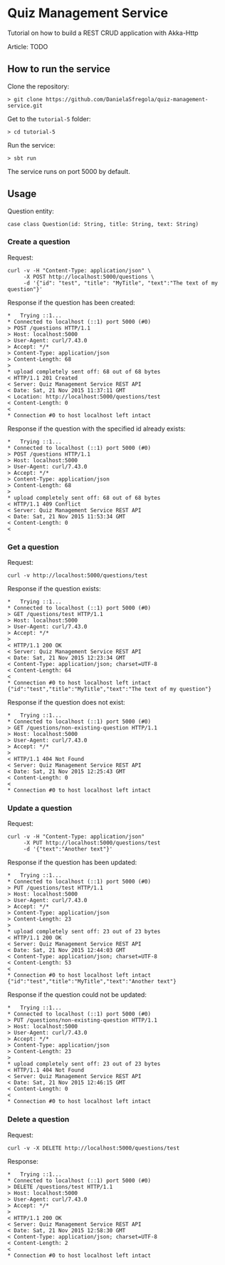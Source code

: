 # Quiz Management Service
Tutorial on how to build a REST CRUD application with Akka-Http

Article: TODO

## How to run the service
Clone the repository:
```
> git clone https://github.com/DanielaSfregola/quiz-management-service.git
```

Get to the `tutorial-5` folder:
```
> cd tutorial-5
```

Run the service:
```
> sbt run
```

The service runs on port 5000 by default.

## Usage

Question entity:
```
case class Question(id: String, title: String, text: String)
```

### Create a question
Request:
```
curl -v -H "Content-Type: application/json" \
	 -X POST http://localhost:5000/questions \
	 -d '{"id": "test", "title": "MyTitle", "text":"The text of my question"}'
```
Response if the question has been created:
```
*   Trying ::1...
* Connected to localhost (::1) port 5000 (#0)
> POST /questions HTTP/1.1
> Host: localhost:5000
> User-Agent: curl/7.43.0
> Accept: */*
> Content-Type: application/json
> Content-Length: 68
>
* upload completely sent off: 68 out of 68 bytes
< HTTP/1.1 201 Created
< Server: Quiz Management Service REST API
< Date: Sat, 21 Nov 2015 11:37:11 GMT
< Location: http://localhost:5000/questions/test
< Content-Length: 0
<
* Connection #0 to host localhost left intact

```
Response if the question with the specified id already exists:
```
*   Trying ::1...
* Connected to localhost (::1) port 5000 (#0)
> POST /questions HTTP/1.1
> Host: localhost:5000
> User-Agent: curl/7.43.0
> Accept: */*
> Content-Type: application/json
> Content-Length: 68
>
* upload completely sent off: 68 out of 68 bytes
< HTTP/1.1 409 Conflict
< Server: Quiz Management Service REST API
< Date: Sat, 21 Nov 2015 11:53:34 GMT
< Content-Length: 0
<
```


### Get a question
Request:
```
curl -v http://localhost:5000/questions/test
```
Response if the question exists:
```
*   Trying ::1...
* Connected to localhost (::1) port 5000 (#0)
> GET /questions/test HTTP/1.1
> Host: localhost:5000
> User-Agent: curl/7.43.0
> Accept: */*
>
< HTTP/1.1 200 OK
< Server: Quiz Management Service REST API
< Date: Sat, 21 Nov 2015 12:23:34 GMT
< Content-Type: application/json; charset=UTF-8
< Content-Length: 64
<
* Connection #0 to host localhost left intact
{"id":"test","title":"MyTitle","text":"The text of my question"}
```
Response if the question does not exist:
```
*   Trying ::1...
* Connected to localhost (::1) port 5000 (#0)
> GET /questions/non-existing-question HTTP/1.1
> Host: localhost:5000
> User-Agent: curl/7.43.0
> Accept: */*
>
< HTTP/1.1 404 Not Found
< Server: Quiz Management Service REST API
< Date: Sat, 21 Nov 2015 12:25:43 GMT
< Content-Length: 0
<
* Connection #0 to host localhost left intact
```

### Update a question
Request:
```
curl -v -H "Content-Type: application/json"
	 -X PUT http://localhost:5000/questions/test
	 -d '{"text":"Another text"}'
```
Response if the question has been updated:
```
*   Trying ::1...
* Connected to localhost (::1) port 5000 (#0)
> PUT /questions/test HTTP/1.1
> Host: localhost:5000
> User-Agent: curl/7.43.0
> Accept: */*
> Content-Type: application/json
> Content-Length: 23
>
* upload completely sent off: 23 out of 23 bytes
< HTTP/1.1 200 OK
< Server: Quiz Management Service REST API
< Date: Sat, 21 Nov 2015 12:44:03 GMT
< Content-Type: application/json; charset=UTF-8
< Content-Length: 53
<
* Connection #0 to host localhost left intact
{"id":"test","title":"MyTitle","text":"Another text"}
```
Response if the question could not be updated:
```
*   Trying ::1...
* Connected to localhost (::1) port 5000 (#0)
> PUT /questions/non-existing-question HTTP/1.1
> Host: localhost:5000
> User-Agent: curl/7.43.0
> Accept: */*
> Content-Type: application/json
> Content-Length: 23
>
* upload completely sent off: 23 out of 23 bytes
< HTTP/1.1 404 Not Found
< Server: Quiz Management Service REST API
< Date: Sat, 21 Nov 2015 12:46:15 GMT
< Content-Length: 0
<
* Connection #0 to host localhost left intact
```

### Delete a question
Request:
```
curl -v -X DELETE http://localhost:5000/questions/test
```
Response:
```
*   Trying ::1...
* Connected to localhost (::1) port 5000 (#0)
> DELETE /questions/test HTTP/1.1
> Host: localhost:5000
> User-Agent: curl/7.43.0
> Accept: */*
>
< HTTP/1.1 200 OK
< Server: Quiz Management Service REST API
< Date: Sat, 21 Nov 2015 12:58:30 GMT
< Content-Type: application/json; charset=UTF-8
< Content-Length: 2
<
* Connection #0 to host localhost left intact
```
